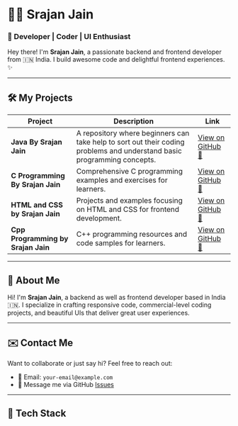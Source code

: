 # 👨‍💻 Srajan Jain

### 🚀 Developer | Coder | UI Enthusiast

Hey there! I'm **Srajan Jain**, a passionate backend and frontend developer from 🇮🇳 India. I build awesome code and delightful frontend experiences. ✨

---

## 🛠 My Projects

| Project | Description | Link |
|--------|-------------|------|
| **Java By Srajan Jain** | A repository where beginners can take help to sort out their coding problems and understand basic programming concepts. | [View on GitHub 🔗](https://github.com/TheSrajanJain/Java-By-Srajan-Jain) |
| **C Programming By Srajan Jain** | Comprehensive C programming examples and exercises for learners. | [View on GitHub 🔗](https://github.com/TheSrajanJain/C-Programming-By-Srajan-Jain) |
| **HTML and CSS by Srajan Jain** | Projects and examples focusing on HTML and CSS for frontend development. | [View on GitHub 🔗](https://github.com/TheSrajanJain/HTML-and-CSS-by-Srajan-Jain) |
| **Cpp Programming by Srajan Jain** | C++ programming resources and code samples for learners. | [View on GitHub 🔗](https://github.com/TheSrajanJain/Cpp-Programming-by-Srajan-Jain) |

---

## 📘 About Me

Hi! I'm **Srajan Jain**, a backend as well as frontend developer based in India 🇮🇳. I specialize in crafting responsive code, commercial-level coding projects, and beautiful UIs that deliver great user experiences.

---

## ✉️ Contact Me

Want to collaborate or just say hi? Feel free to reach out:

- 📧 Email: `your-email@example.com`
- 💬 Message me via GitHub [Issues](https://github.com/TheSrajanJain)

---

## 🧠 Tech Stack

